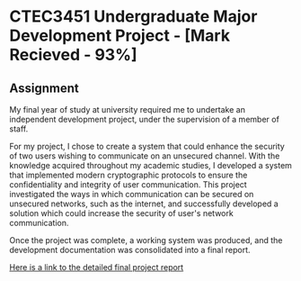# CTEC3451 Undergraduate Major Development Project - [Mark Recieved - 93%]

## Assignment
My final year of study at university required me to undertake an independent development project, under the supervision of a member of staff.

For my project, I chose to create a system that could enhance the security of two users wishing to communicate on an unsecured channel. With the knowledge acquired throughout my academic studies, I developed a system that implemented modern cryptographic protocols to ensure the confidentiality and integrity of user communication. This project investigated the ways in which communication can be secured on unsecured networks, such as the internet, and successfully developed a solution which could increase the security of user's network communication.

Once the project was complete, a working system was produced, and the development documentation was consolidated into a final report.

[Here is a link to the detailed final project report](https://drive.google.com/file/d/10wguyQ-v_P7GVz9IeVHEiZ-ooIfcmj25/view)